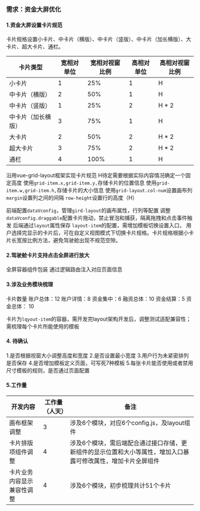### 需求：资金大屏优化
#### 1.资金大屏设置卡片规范

卡片规格设置小卡片、中卡片（横版）、中卡片（竖版）、中卡片（加长横版）、大卡片、超大卡片、通栏。

| 卡片类型     | 宽相对单位 | 宽相对视窗比例 | 高相对单位 | 高相对视窗比例 |
| ----------- | ----------- |----------- |----------- |----------- |
| 小卡片      | 1 |25% |1|H|
| 中卡片（横版）   | 2 |50% |1|H|
| 中卡片（竖版）   | 1 |25% |2|H * 2|
| 中卡片（加长横版）  | 3 |75% |1|H|
| 大卡片  | 2 |50% |2|H * 2|
| 超大卡片   | 3 |75% |2|H * 2|
| 通栏   | 4 |100% |1|H|

沿用vue-grid-layout框架实现卡片规范
H待定需要根据实际内容情况确定一个固定高度
使用```grid-item.x,grid-item.y,```存储卡片的位置信息
使用```grid-item.w,grid-item.h,```存储卡片的大小信息
使用```grid-layout.col-num```设置画布列
```margin```设置列之间的间隔
```row-height```设置行的高度（H）

前端配置```dataVconfig```，管理```gird-layout```的画布属性，行列等配置
调整```dataVconfig.draggable```配置卡片拖动，禁止冒泡和捕获，隔离拖拽和点击事件触发
后端通过```layout```属性保存 ```layout-item```的配置，需增加模板切换设置入口，
用户选择完显示的卡片后，可在自定义视图模式下切换卡片规格。卡片规格根据小卡片长宽按比例方法，避免驾驶舱出现不规范空隙。
#### 2.驾驶舱卡片支持点击全屏进行放大
全屏容器组件包装
通过逻辑路由注入对应页面信息
#### 3.涉及业务模块梳理
卡片数量
账户总体：12
账户详情：8
资金集中：6
融资总体：10
资金结算：5
资金总体： 10

卡片为```lqyout-item```的容器，需开发完layout架构开发后，调整测试适配兼容性；
需梳理每个卡片所能使用的模板
#### 4. 待确认
1.是否根据视窗大小调整高度和宽度
2.是否设置最小宽度
3.用户行为未紧密排列是否保存
4.是否增加模板定义页面，可写死7种模板
5.每张卡片能否使用或者禁用尺寸模板的规则，是否通过页面配置
#### 5.工作量
| 开发内容| 工作量（人天） | 备注 |
| ----------- | ----------- |----------- |
| 画布框架调整  | 3   |涉及6个模块，对应6个config.js，及layout组件|
| 卡片排版项组件调整| 4 |涉及6个模块，需后端配合通过接口存储，更新组件的显示位置和大小等属性，增加入口暴露可修改属性，增加卡片全屏组件|
| 卡片业务内容显示兼容性调整| 4 |涉及6个模块，初步梳理共计51个卡片|
